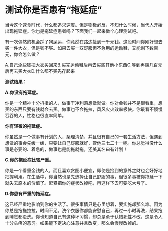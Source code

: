 # 测试你是否患有“拖延症”

当今这个速食时代，什么都追求速度。但是物极必反，不知什么时候，当代人开始出现拖延症。你也是拖延症患者吗？下面我们一起来做个心理测试吧。 

有一次偶然的机会踩了狗屎运，你竟然在路边捡到一千元钱。这段时间你刚好想去买一件大衣，但是钱不够。如果去买一双舒服但不急用的运动鞋，又能剩下数百元，你会怎么做？ 

A.自己添些钱把大衣买回来B.买完运动鞋后再去买些其他小东西C.等到再赚几百元后再去买大衣D.什么都不买先存起来 

**测试结果：**

**A.你没有拖延症。**

你是一个精神十分抖擞的人，做事干净利落想做就做。你对金钱并不是很看重，想买的东西只要有钱就会去买。做事也不会拖拉，风风火火效率极快。你最看不惯慢吞吞的人，性格也很直率简单。 

**你有轻微的拖延症。**

你虽然是一个做事有计划的人，条理清楚，并且很有自己的一套生活方法，但遇到想做的事会先缓一缓，只要让自己舒服就好，管他三七二十一呢。你总觉得没什么事是必要的、着急的，做事也是能拖就拖，还美其名曰有计划！ 

**C.你的拖延症比较严重。**

你是一个看重金钱的人，而且喜欢贪图小便宜，即使是捡到的意外之财也会好好地把握利用。在生活中，你当然也是先选择让自己舒服的事，但很多事被你拖延一下就失去原本的价值了。赶紧把你的症状改掉吧，再这样下去可要吃大亏了。 

**D.你患有严重的拖延症。**

这已经严重地影响到你的生活了。很多事情只是心里想着，要实施却那么难。因为你总是拖拖拉拉，时间不足。洗个衣服你都能安慰自己，再过一小时再洗，结果拖到睡觉都没洗。你也知道自己有这种坏习惯，却总是勇于认错死性不改，这是令人十分头疼的恶习。如果能下定决心注意并且改变，那么会慢慢改掉的。